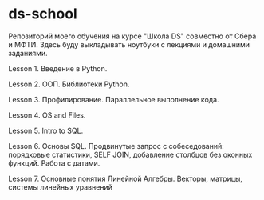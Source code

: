 # ds-school

Репозиторий моего обучения на курсе "Школа DS" совместно от Сбера и МФТИ. Здесь буду выкладывать ноутбуки с лекциями и домашними заданиями.

Lesson 1.
Введение в Python.

Lesson 2.
ООП. Библиотеки Python.

Lesson 3.
Профилирование. Параллельное выполнение кода.

Lesson 4.
OS and Files.

Lesson 5.
Intro to SQL.

Lesson 6.
Основы SQL. Продвинутые запрос с собеседований: порядковые статистики, SELF JOIN, добавление столбцов без оконных функций. Работа с датами.

Lesson 7.
Основные понятия Линейной Алгебры. Векторы, матрицы, системы линейных уравнений
